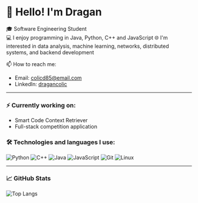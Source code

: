 # 👋 Hello! I'm Dragan

🎓 Software Engineering Student  
💻 I enjoy programming in Java, Python, C++ and JavaScript 
🌐 I'm interested in data analysis, machine learning, networks, distributed systems, and backend development  

📫 How to reach me:  
- Email: colicd85@email.com  
- LinkedIn: [dragancolic](https://www.linkedin.com/in/dragancolic)

---

### ⚡ Currently working on:
- Smart Code Context Retriever
- Full-stack competition application

### 🛠️ Technologies and languages I use:
![Python](https://img.shields.io/badge/Python-3776AB?style=for-the-badge&logo=python&logoColor=white)
![C++](https://img.shields.io/badge/C++-00599C?style=for-the-badge&logo=c%2b%2b&logoColor=white)
![Java](https://img.shields.io/badge/Java-ED8B00?style=for-the-badge&logo=java&logoColor=white)
![JavaScript](https://img.shields.io/badge/JavaScript-F7DF1E?style=for-the-badge&logo=javascript&logoColor=black)
![Git](https://img.shields.io/badge/Git-F05032?style=for-the-badge&logo=git&logoColor=white)
![Linux](https://img.shields.io/badge/Linux-FCC624?style=for-the-badge&logo=linux&logoColor=black)

---

### 📈 GitHub Stats
![Top Langs](https://github-readme-stats.vercel.app/api/top-langs/?username=dragancoli&layout=compact&theme=tokyonight)
